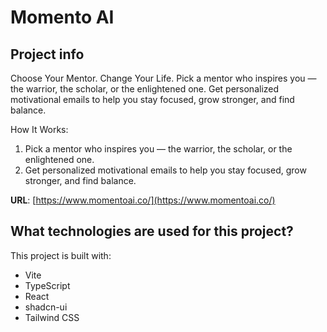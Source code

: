 # Momento AI


## Project info

Choose Your Mentor. Change Your Life. Pick a mentor who inspires you — the warrior, the scholar, or the enlightened one. Get personalized motivational emails to help you stay focused, grow stronger, and find balance. 

How It Works: 
1. Pick a mentor who inspires you — the warrior, the scholar, or the enlightened one.
5. Get personalized motivational emails to help you stay focused, grow stronger, and find balance.

**URL**: [https://www.momentoai.co/](https://www.momentoai.co/)


## What technologies are used for this project?

This project is built with:

- Vite
- TypeScript
- React
- shadcn-ui
- Tailwind CSS


